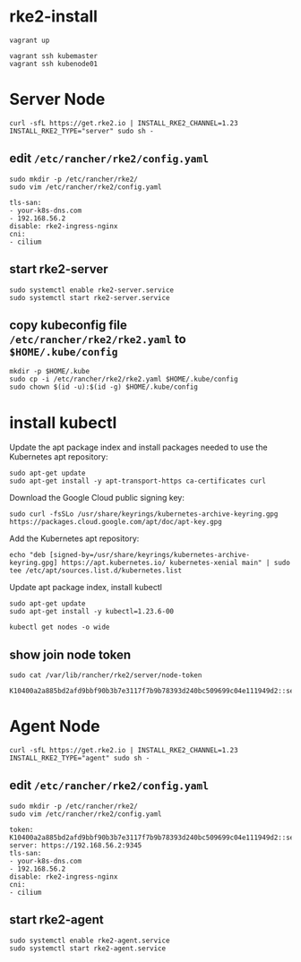 # rke2-install


```
vagrant up
```
```
vagrant ssh kubemaster
vagrant ssh kubenode01
```



# Server Node
```
curl -sfL https://get.rke2.io | INSTALL_RKE2_CHANNEL=1.23  INSTALL_RKE2_TYPE="server" sudo sh -
```

## edit ```/etc/rancher/rke2/config.yaml```
```
sudo mkdir -p /etc/rancher/rke2/
sudo vim /etc/rancher/rke2/config.yaml
```
```
tls-san:
- your-k8s-dns.com
- 192.168.56.2
disable: rke2-ingress-nginx
cni:
- cilium
```

## start rke2-server
```
sudo systemctl enable rke2-server.service
sudo systemctl start rke2-server.service
```


## copy kubeconfig file ```/etc/rancher/rke2/rke2.yaml``` to ```$HOME/.kube/config```
```
mkdir -p $HOME/.kube
sudo cp -i /etc/rancher/rke2/rke2.yaml $HOME/.kube/config
sudo chown $(id -u):$(id -g) $HOME/.kube/config
```


# install kubectl

Update the apt package index and install packages needed to use the Kubernetes apt repository:
```
sudo apt-get update
sudo apt-get install -y apt-transport-https ca-certificates curl
```
Download the Google Cloud public signing key:
```
sudo curl -fsSLo /usr/share/keyrings/kubernetes-archive-keyring.gpg https://packages.cloud.google.com/apt/doc/apt-key.gpg
```
Add the Kubernetes apt repository:
```
echo "deb [signed-by=/usr/share/keyrings/kubernetes-archive-keyring.gpg] https://apt.kubernetes.io/ kubernetes-xenial main" | sudo tee /etc/apt/sources.list.d/kubernetes.list
```
Update apt package index, install kubectl
```
sudo apt-get update
sudo apt-get install -y kubectl=1.23.6-00
```

```
kubectl get nodes -o wide
```

## show join node token
```
sudo cat /var/lib/rancher/rke2/server/node-token
```
```
K10400a2a885bd2afd9bbf90b3b7e3117f7b9b78393d240bc509699c04e111949d2::server:9b27c71333958cefa9c31ca3c4c3a674
```


# Agent Node
```
curl -sfL https://get.rke2.io | INSTALL_RKE2_CHANNEL=1.23  INSTALL_RKE2_TYPE="agent" sudo sh -
```

## edit ```/etc/rancher/rke2/config.yaml```
```
sudo mkdir -p /etc/rancher/rke2/
sudo vim /etc/rancher/rke2/config.yaml
```
```
token: K10400a2a885bd2afd9bbf90b3b7e3117f7b9b78393d240bc509699c04e111949d2::server:9b27c71333958cefa9c31ca3c4c3a674
server: https://192.168.56.2:9345
tls-san:
- your-k8s-dns.com
- 192.168.56.2
disable: rke2-ingress-nginx
cni:
- cilium
```

## start rke2-agent
```
sudo systemctl enable rke2-agent.service
sudo systemctl start rke2-agent.service
```